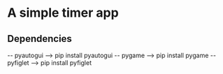 # A simple timer app

## Dependencies
-- pyautogui --> pip install pyautogui
-- pygame --> pip install pygame
-- pyfiglet --> pip install pyfiglet
